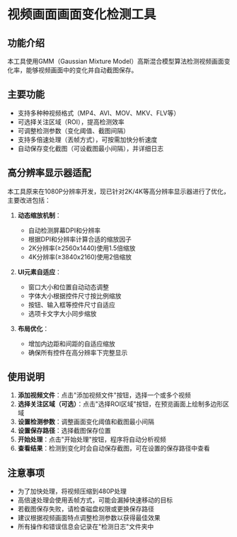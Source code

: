 # 视频画面画面变化检测工具

## 功能介绍

本工具使用GMM（Gaussian Mixture Model）高斯混合模型算法检测视频画面变化率，能够视频画面中的变化并自动截图保存。

## 主要功能

- 支持多种种视频格式（MP4、AVI、MOV、MKV、FLV等）
- 可选择关注区域（ROI），提高检测效率
- 可调整检测参数（变化阈值、截图间隔）
- 支持多倍速处理（丟帧方式），可按需加快分析速度
- 自动保存变化截图（可设截图最小间隔），并详细日志

## 高分辨率显示器适配

本工具原来在1080P分辨率开发，现已针对2K/4K等高分辨率显示器进行了优化，主要改进包括：

1. **动态缩放机制**：
   - 自动检测屏幕DPI和分辨率
   - 根据DPI和分辨率计算合适的缩放因子
   - 2K分辨率(≥2560x1440)使用1.5倍缩放
   - 4K分辨率(≥3840x2160)使用2倍缩放

2. **UI元素自适应**：
   - 窗口大小和位置自动动态调整
   - 字体大小根据控件尺寸按比例缩放
   - 按钮、输入框等控件尺寸自适应
   - 选项卡文字大小同步缩放

3. **布局优化**：
   - 增加内边距和间距的自适应缩放
   - 确保所有控件在高分辨率下完整显示

## 使用说明

1. **添加视频文件**：点击"添加视频文件"按钮，选择一个或多个视频
2. **选择关注区域（可选）**：点击"选择ROI区域"按钮，在预览画面上绘制多边形区域
3. **设置检测参数**：调整画面变化阈值和截图最小间隔
4. **设置保存路径**：选择截图保存位置
5. **开始处理**：点击"开始处理"按钮，程序将自动分析视频
6. **查看结果**：检测到变化时会自动保存截图，可在设置的保存路径中查看

## 注意事项
- 为了加快处理，将视频压缩到480P处理
- 高倍速处理会使用丢帧方式，可能会漏掉快速移动的目标
- 若截图保存失败，请检查磁盘权限或更换保存路径
- 建议根据视频画面特点调整检测参数以获得最佳效果
- 所有操作和错误信息会记录在"检测日志"文件夹中

